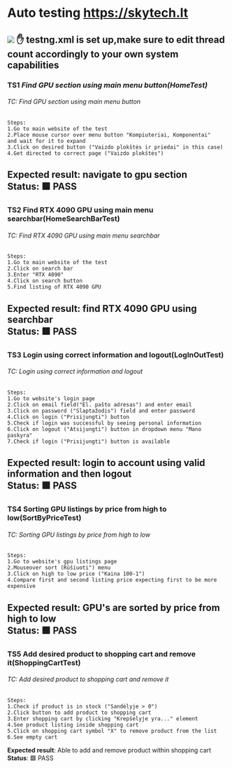 # Auto testing  https://skytech.lt
![](https://www.skytech.lt/images/news/1(2).png)
✋ testng.xml is set up,make sure to edit thread count accordingly to your own system capabilities
---
### TS1 _Find GPU section using main menu button(HomeTest)_
###### TC: Find GPU section using main menu button
    Steps:
    1.Go to main website of the test
    2.Place mouse cursor over menu button "Kompiuteriai, Komponentai"
    and wait for it to expand
    3.Click on desired button ("Vaizdo plokštės ir priedai" in this case)
    4.Get directed to correct page ("Vaizdo plokštės")
**Expected result**: navigate to gpu section
<br>
**Status**: 🟩 PASS
---
### TS2 Find RTX 4090 GPU using main menu searchbar(HomeSearchBarTest)
###### TC: Find RTX 4090 GPU using main menu searchbar
    Steps:
    1.Go to main website of the test
    2.Click on search bar
    3.Enter "RTX 4090"
    4.Click on search button
    5.Find listing of RTX 4090 GPU
**Expected result**: find RTX 4090 GPU using searchbar
<br>
**Status**: 🟩 PASS
---
### TS3 Login using correct information and logout(LogInOutTest)
###### TC: Login using correct information and logout
    Steps:
    1.Go to website's login page
    2.Click on email field("El. pašto adresas") and enter email
    3.Click on password ("Slaptažodis") field and enter password
    4.Click on login ("Prisijungti") button
    5.Check if login was successful by seeing personal information
    6.Click on logout ("Atsijungti") button in dropdown menu "Mano paskyra"
    7.Check if login ("Prisijungti") button is available
**Expected result**: login to account using valid information and then logout
<br>
**Status**: 🟩 PASS
---
### TS4 Sorting GPU listings by price from high to low(SortByPriceTest)
###### TC: Sorting GPU listings by price from high to low
    Steps:
    1.Go to website's gpu listings page
    2.Mouseover sort (Rūšiuoti") menu
    3.Click on high to low price ("Kaina 100-1")
    4.Compare first and second listing price expecting first to be more expensive
**Expected result**: GPU's are sorted by price from high to low
<br>
**Status**: 🟩 PASS
---
### TS5 Add desired product to shopping cart and remove it(ShoppingCartTest)
###### TC: Add desired product to shopping cart and remove it
    Steps:
    1.Check if product is in stock ("Sandėlyje > 0")
    2.Click button to add product to shopping cart
    3.Enter shopping cart by clicking "Krepšelyje yra..." element
    4.See product listing inside shopping cart
    5.Click on shopping cart symbol "X" to remove product from the list
    6.See empty cart    
**Expected result**: Able to add and remove product within shopping cart
<br>
**Status**: 🟩 PASS
